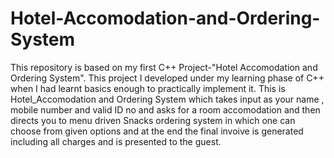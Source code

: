 # Hotel-Accomodation-and-Ordering-System
This repository is based on my first C++ Project-"Hotel Accomodation and Ordering System".
This project I developed under my learning phase of C++ when I had learnt basics enough to practically implement it.
This is Hotel_Accomodation and Ordering System which takes input as your name , mobile number and valid ID no and asks for a room accomodation and then directs you to menu driven Snacks ordering system in which one can choose from given options and at the end the final invoive is generated including all charges and is presented to the guest.

